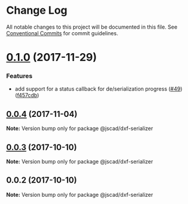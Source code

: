# Change Log

All notable changes to this project will be documented in this file.
See [Conventional Commits](https://conventionalcommits.org) for commit guidelines.

<a name="0.1.0"></a>
# [0.1.0](https://github.com/jscad/io/compare/@jscad/dxf-serializer@0.0.4...@jscad/dxf-serializer@0.1.0) (2017-11-29)


### Features

* add support for a status callback for de/serialization progress ([#49](https://github.com/jscad/io/issues/49)) ([f457cdb](https://github.com/jscad/io/commit/f457cdb))




<a name="0.0.4"></a>
## [0.0.4](https://github.com/jscad/io/compare/@jscad/dxf-serializer@0.0.3...@jscad/dxf-serializer@0.0.4) (2017-11-04)




**Note:** Version bump only for package @jscad/dxf-serializer

<a name="0.0.3"></a>
## [0.0.3](https://github.com/jscad/io/compare/@jscad/dxf-serializer@0.0.2...@jscad/dxf-serializer@0.0.3) (2017-10-10)




**Note:** Version bump only for package @jscad/dxf-serializer

<a name="0.0.2"></a>
## 0.0.2 (2017-10-10)




**Note:** Version bump only for package @jscad/dxf-serializer
